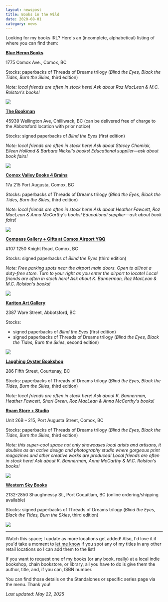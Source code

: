 ```yaml
---
layout: newspost
title: Books in the Wild
date: 2020-08-01
category: news
---
```


Looking for my books IRL? Here's an (incomplete, alphabetical) listing of where you can find them:


**[Blue Heron Books](https://blueheronbookscomox.ca/)**

1775 Comox Ave., Comox, BC

Stocks: paperbacks of Threads of Dreams trilogy (*Blind the Eyes, Black the Tides, Burn the Skies*, third edition)

*Note: local friends are often in stock here! Ask about Roz MacLean & M.C. Rolston's books!*

[![](/blueheron.jpg)](https://blueheronbookscomox.ca/)


**[The Bookman](https://www.bookman.ca/)**

45939 Wellington Ave, Chilliwack, BC (can be delivered free of charge to the Abbotsford location with prior notice)

Stocks: signed paperbacks of *Blind the Eyes* (first edition)

*Note: local friends are often in stock here! Ask about Stacey Chomiak, Eileen Holland & Barbara Nickel's books! Educational supplier—ask about book fairs!*

[![](/bookman.JPG)](https://www.bookman.ca/)


**[Comox Valley Books 4 Brains](https://www.books4brains.ca/)**

17a 215 Port Augusta, Comox, BC

Stocks: paperbacks of Threads of Dreams trilogy (*Blind the Eyes, Black the Tides, Burn the Skies*, third edition)

*Note: local friends are often in stock here! Ask about Heather Fawcett, Roz MacLean & Anna McCarthy's books! Educational supplier—ask about book fairs!*

[![](/b4b.jpg)](https://www.books4brains.ca/)


**[Compass Gallery + Gifts at Comox Airport YQQ](https://kikiscommunications.com/compass-gallery-%2B-gifts)**

#107 1250 Knight Road, Comox, BC

Stocks: signed paperbacks of *Blind the Eyes* (third edition)

*Note: Free parking spots near the airport main doors. Open to all/not a duty-free store. Turn to your right as you enter the airport to locate! Local friends are often in stock here! Ask about K. Bannerman, Roz MacLean & M.C. Rolston's books!*

[![](/compass.jpg)](https://kikiscommunications.com/compass-gallery-%2B-gifts)


**[Kariton Art Gallery](https://abbotsfordartscouncil.com/boutique/)**

2387 Ware Street, Abbotsford, BC

Stocks:
- signed paperbacks of *Blind the Eyes* (first edition)
- signed paperbacks of Threads of Dreams trilogy (*Blind the Eyes, Black the Tides, Burn the Skies*, second edition)

<a href="https://abbotsfordartscouncil.com/boutique/" target="_blank"><img src="/Kariton.png"></a>


**[Laughing Oyster Bookshop](https://www.laughingoysterbooks.com/)**

286 Fifth Street, Courtenay, BC

Stocks: paperbacks of Threads of Dreams trilogy (*Blind the Eyes, Black the Tides, Burn the Skies*, third edition)

*Note: local friends are often in stock here! Ask about K. Bannerman, Heather Fawcett, Shari Green, Roz MacLean & Anna McCarthy's books!*


**[Roam Store + Studio](https://roammedia.ca/storestudio/)**

Unit 26B – 215, Port Augusta Street, Comox, BC

Stocks: paperbacks of Threads of Dreams trilogy (*Blind the Eyes, Black the Tides, Burn the Skies*, third edition)

*Note: this super-cool space not only showcases local arists and artisans, it doubles as an active design and photography studio where gorgeous print magazines and other creative works are produced! Local friends are often in stock here! Ask about K. Bannerman, Anna McCarthy & M.C. Rolston's books!*

[![](/roam.jpg)](https://roammedia.ca/storestudio/)


**[Western Sky Books](https://store.westernskybooks.com/)**

2132-2850 Shaughnessy St., Port Coquitlam, BC (online ordering/shipping available)

Stocks: signed paperbacks of Threads of Dreams trilogy (*Blind the Eyes, Black the Tides, Burn the Skies*, third edition)

<a href="https://store.westernskybooks.com/" target="_blank"><img src="/WSB2024.JPG"></a>

---

Watch this space; I update as more locations get added! Also, I'd love it if you'd take a moment to [let me know](mailto:info@kawiggins.com) if you spot any of my titles in any other retail locations so I can add them to the list!

If you want to request one of my books (or any book, really) at a local indie bookshop, chain bookstore, or library, all you have to do is give them the author, title, and, if you can, ISBN number.

You can find those details on the Standalones or specific series page via the menu. Thank you!

*Last updated: May 22, 2025*
